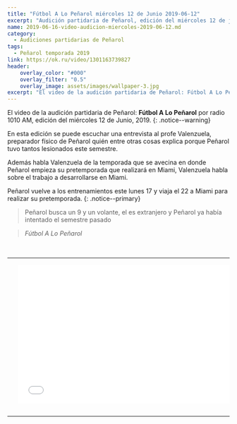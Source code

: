 ```yaml
---
title: "Fútbol A Lo Peñarol miércoles 12 de Junio 2019-06-12"
excerpt: "Audición partidaria de Peñarol, edición del miércoles 12 de junio, 2019."
name: 2019-06-16-video-audicion-miercoles-2019-06-12.md
category:
  - Audiciones partidarias de Peñarol
tags:
  - Peñarol temporada 2019
link: https://ok.ru/video/1301163739827
header:
    overlay_color: "#000"
    overlay_filter: "0.5"
    overlay_image: assets/images/wallpaper-3.jpg
excerpt: "El video de la audición partidaria de Peñarol: Fútbol A Lo Peñarol por radio 1010 AM, edición del miércoles 12 de Junio, 2019."
---
```


El video de la audición partidaria de Peñarol: **Fútbol A Lo Peñarol** por radio 1010 AM, edición del miércoles 12 de Junio, 2019.
{: .notice--warning}

En esta edición se puede escuchar una entrevista al profe Valenzuela, preparador físico de Peñarol quién entre otras cosas explica porque Peñarol tuvo tantos lesionados este semestre.

Además habla Valenzuela de la temporada que se avecina en donde Peñarol empieza su pretemporada que realizará en Miami, Valenzuela habla sobre el trabajo a desarrollarse en Miami.

Peñarol vuelve a los entrenamientos este lunes 17 y viaja el 22 a Miami para realizar su pretemporada.
{: .notice--primary}

 > Peñarol busca un 9 y un volante, el es extranjero y Peñarol ya había intentado el semestre pasado

 > <cite>Fútbol A Lo Peñarol</cite>

<br>
<div id="media">
	<center>
		<table>
			<tbody>
  				<tr>
					<td height="13" width="21" background="{{ site.url }}/{{ site.baseurl }}/assets/images/12421152032.png"></td>
					<td height="13" background="{{ site.url }}/{{ site.baseurl }}/assets/images/55452124552.png"></td>
					<td height="13" width="21" background="{{ site.url }}/{{ site.baseurl }}/assets/images/45454787.png"></td>
  				</tr>
				<tr>
					<td width="21" background="{{ site.url }}/{{ site.baseurl }}/assets/images/21210212120.png"></td>
					<td>
						<iframe width="560" height="315" src="//ok.ru/videoembed/1301163739827" frameborder="0" allow="autoplay" allowfullscreen></iframe>
					</td>
    					<td width="21" background="{{ site.url }}/{{ site.baseurl }}/assets/images/203233451.png"></td>
  				</tr>
				<tr>
    					<td height="17" width="21" background="{{ site.url }}/{{ site.baseurl }}/assets/images/23121542.png"></td>
    					<td height="17" background="{{ site.url }}/{{ site.baseurl }}/assets/images/12345456.png"></td>
    					<td height="25" width="21" background="{{ site.url }}/{{ site.baseurl }}/assets/images/2656564.png"></td>
  				</tr>
			</tbody>
		</table>
	</center>
</div>
